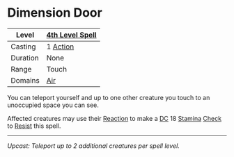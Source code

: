 # Dimension Door

| Level    | [4th Level Spell](4th%20Level%20Spells.md)                            |
| -------- | --------------------------------------------------------------------- |
| Casting  | 1 [Action](../../../../Game%20Procedures/Core%20Procedures/Action.md) |
| Duration | None                                                                  |
| Range    | Touch                                                                 |
| Domains  | [Air](../../Spell%20Domains/Air.md)                                   |

You can teleport yourself and up to one other creature you touch to an unoccupied space you can see.

Affected creatures may use their [Reaction](../../../../Game%20Procedures/Combat/Reaction.md) to make a [DC](../../../../Game%20Procedures/Core%20Procedures/DC.md) 18 [Stamina](../../../../Player%20Characters/Attributes/Stamina.md) [Check](../../../../Game%20Procedures/Core%20Procedures/Check.md) to [Resist](../../Resist.md) this spell.

---
*Upcast: Teleport up to 2 additional creatures per spell level.*
